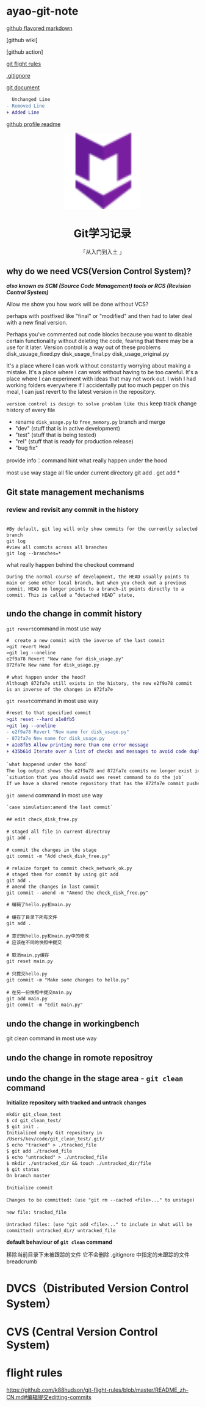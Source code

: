 # ayao-git-note
[github flavored markdown](https://github.github.com/gfm/)

[github wiki]

[github action]

[git flight rules](https://github.com/k88hudson/git-flight-rules/blob/master/README.md)

[.gitignore](https://github.com/github/gitignore)

[git document](https://git-scm.com)


```diff
  Unchanged Line
- Removed Line
+ Added Line
```
[github profile readme]()

<p align="center">
    <img width="200" src="https://github.com/adam-p/markdown-here/raw/master/src/common/images/icon48.png">
</p>

<h1 align="center">Git学习记录</h1>

<div align="center">
    「从入门到入土 」
</div>

## why do we need VCS(Version Control System)? 

***also known as SCM (Source Code Management) tools or RCS (Revision Control System)***

Allow me show you how work will be done without VCS?

perhaps with postfixed like "final" or "modified" and then had to later deal with a new final version. 
  
Perhaps you've commented out code blocks because you want to disable certain functionality without deleting the code,
fearing that there may be a use for it later. Version control is a way out of these problems
disk_usuage_fixed.py
disk_usage_final.py
disk_usage_original.py

 It's a place where I can work without constantly worrying about making a mistake. It's a place where I can work without having to be too careful. 
 It's a place where I can experiment with ideas that may not work out. 
 I wish I had working folders everywhere if I accidentally put too much pepper on this meal, I can just revert to the latest version in the repository.
 
`version control is design to solve problem like this`
keep track change history of every file
- rename `disk_usage.py` to `free_memory.py`
branch and merge
- "dev" (stuff that is in active development)
- "test" (stuff that is being tested) 
- "rel" (stuff that is ready for production release)
- "bug fix"

 provide info：command hint
what really happen under the hood


most use way
stage all file under current directory
git add .
get add *


## Git state management mechanisms 


### review and revisit any commit in the history
```

#By default, git log will only show commits for the currently selected branch
git log 
#view all commits across all branches
git log --branches=*

```
what really happen behind the checkout command
```
During the normal course of development, the HEAD usually points to main or some other local branch, but when you check out a previous commit, HEAD no longer points to a branch—it points directly to a commit. This is called a “detached HEAD” state,
```


## undo the change in commit history

`git revert`command in most use way
```
#  create a new commit with the inverse of the last commit
>git revert Head
>git log --oneline
e2f9a78 Revert "New name for disk_usage.py"
872fa7e New name for disk_usage.py

# what happen under the hood?
Although 872fa7e still exists in the history, the new e2f9a78 commit is an inverse of the changes in 872fa7e
```

`git reset`command in most use way
```diff
#reset to that specified commit
>git reset --hard a1e8fb5
>git log --oneline
- e2f9a78 Revert "New name for disk_usage.py"
- 872fa7e New name for disk_usage.py 
+ a1e8fb5 Allow printing more than one error message
+ 435b61d Iterate over a list of checks and messages to avoid code duplication

`what happened under the hood`
The log output shows the e2f9a78 and 872fa7e commits no longer exist in the commit history.
`situation that you should avoid ues reset command to do the job`
If we have a shared remote repository that has the 872fa7e commit pushed to it, and we try to git push a branch where we have reset the history, Git will catch this and throw an error. Git will assume that the branch being pushed is not up to date because of it's missing commits
```


`git ammend` command  in most use way
```
`case simulation:amend the last commit`

## edit check_disk_free.py

# staged all file in current directroy
git add .

# commit the changes in the stage
git commit -m "Add check_disk_free.py"

# relaize forget to commit check_network_ok.py 
# staged them for commit by using git add
git add .
# amend the changes in last commit
git commit --amend -m "Amend the check_disk_free.py"
```

```
# 编辑了hello.py和main.py

# 缓存了目录下所有文件
git add .

# 意识到hello.py和main.py中的修改
# 应该在不同的快照中提交

# 取消main.py缓存
git reset main.py

# 只提交hello.py
git commit -m "Make some changes to hello.py"

# 在另一份快照中提交main.py
git add main.py
git commit -m "Edit main.py"
```
## undo the change in workingbench
git clean command in most use way

## undo the change in romote repositroy


## undo the change in the stage area - `git clean` command

**Initialize repository with tracked and untrack changes**
```
mkdir git_clean_test
$ cd git_clean_test/
$ git init .
Initialized empty Git repository in /Users/kev/code/git_clean_test/.git/
$ echo "tracked" > ./tracked_file
$ git add ./tracked_file
$ echo "untracked" > ./untracked_file
$ mkdir ./untracked_dir && touch ./untracked_dir/file
$ git status
On branch master

Initialize commit

Changes to be committed: (use "git rm --cached <file>..." to unstage)

new file: tracked_file

Untracked files: (use "git add <file>..." to include in what will be committed) untracked_dir/ untracked_file
```
**default behaviour of `git clean` command**




移除当前目录下未被跟踪的文件
它不会删除 .gitignore 中指定的未跟踪的文件
breadcrumb
# DVCS（Distributed Version Control System）
# CVS (Central Version Control System)
# flight rules
https://github.com/k88hudson/git-flight-rules/blob/master/README_zh-CN.md#编辑提交editting-commits


